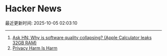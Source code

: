 # Hacker News

最近更新时间: 2025-10-05 02:03:10

--- 
1. [Ask HN: Why is software quality collapsing? (Apple Calculator leaks 32GB RAM)](https://news.ycombinator.com/item?id=45474346) 
2. [Privacy Harm Is Harm](https://www.eff.org/deeplinks/2025/10/privacy-harm-harm) 
